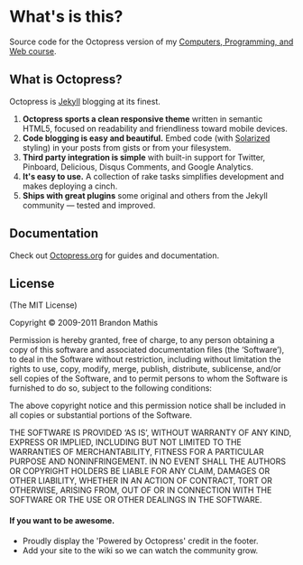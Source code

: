 # What's is this?

Source code for the Octopress version of my [Computers, Programming, and Web course](http://drobbins.github.com/cpw).

## What is Octopress?

Octopress is [Jekyll](https://github.com/mojombo/jekyll) blogging at its finest.

1. **Octopress sports a clean responsive theme** written in semantic HTML5, focused on readability and friendliness toward mobile devices.
2. **Code blogging is easy and beautiful.** Embed code (with [Solarized](http://ethanschoonover.com/solarized) styling) in your posts from gists or from your filesystem.
3. **Third party integration is simple** with built-in support for Twitter, Pinboard, Delicious, Disqus Comments, and Google Analytics.
4. **It's easy to use.** A collection of rake tasks simplifies development and makes deploying a cinch.
5. **Ships with great plugins** some original and others from the Jekyll community &mdash; tested and improved.

## Documentation

Check out [Octopress.org](http://octopress.org/docs) for guides and documentation.

## License
(The MIT License)

Copyright © 2009-2011 Brandon Mathis

Permission is hereby granted, free of charge, to any person obtaining a copy of this software and associated documentation files (the ‘Software’), to deal in the Software without restriction, including without limitation the rights to use, copy, modify, merge, publish, distribute, sublicense, and/or sell copies of the Software, and to permit persons to whom the Software is furnished to do so, subject to the following conditions:

The above copyright notice and this permission notice shall be included in all copies or substantial portions of the Software.

THE SOFTWARE IS PROVIDED ‘AS IS’, WITHOUT WARRANTY OF ANY KIND, EXPRESS OR IMPLIED, INCLUDING BUT NOT LIMITED TO THE WARRANTIES OF MERCHANTABILITY, FITNESS FOR A PARTICULAR PURPOSE AND NONINFRINGEMENT. IN NO EVENT SHALL THE AUTHORS OR COPYRIGHT HOLDERS BE LIABLE FOR ANY CLAIM, DAMAGES OR OTHER LIABILITY, WHETHER IN AN ACTION OF CONTRACT, TORT OR OTHERWISE, ARISING FROM, OUT OF OR IN CONNECTION WITH THE SOFTWARE OR THE USE OR OTHER DEALINGS IN THE SOFTWARE.

#### If you want to be awesome.
- Proudly display the 'Powered by Octopress' credit in the footer.
- Add your site to the wiki so we can watch the community grow.
